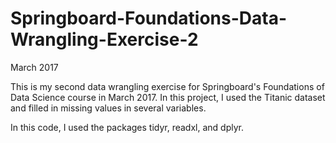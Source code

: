 # Springboard-Foundations-Data-Wrangling-Exercise-2
March 2017

This is my second data wrangling exercise for Springboard's Foundations of Data Science course in March 2017. In this project, I used the Titanic dataset and filled in missing values in several variables.

In this code, I used the packages tidyr, readxl, and dplyr.
